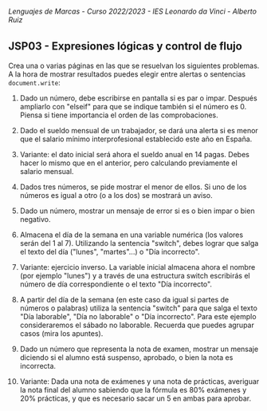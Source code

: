 ###### *Lenguajes de Marcas - Curso 2022/2023 - IES Leonardo da Vinci - Alberto Ruiz*

## JSP03 - Expresiones lógicas y control de flujo

Crea una o varias páginas en las que se resuelvan los siguientes problemas. A la hora de mostrar resultados puedes elegir entre alertas o sentencias `document.write`:

1. Dado un número, debe escribirse en pantalla si es par o impar. Después ampliarlo con "elseif" para que se indique también si el número es 0. Piensa si tiene importancia el orden de las comprobaciones.

2. Dado el sueldo mensual de un trabajador, se dará una alerta si es menor que el salario mínimo interprofesional establecido este año en España.

3. Variante: el dato inicial será ahora el sueldo anual en 14 pagas. Debes hacer lo mismo que en el anterior, pero calculando previamente el salario mensual.

4. Dados tres números, se pide mostrar el menor de ellos. Si uno de los números es igual a otro  (o a los dos) se mostrará un aviso.

5. Dado un número, mostrar un mensaje de error si es o bien impar o bien negativo. 

6. Almacena el día de la semana en una variable numérica (los valores serán del 1 al 7). Utilizando la sentencia "switch", debes lograr que salga el texto del día ("lunes", "martes"...) o "Día incorrecto".

7. Variante: ejercicio inverso. La variable inicial almacena ahora el nombre (por ejemplo "lunes") y a través de una estructura switch escribirás el número de día correspondiente o el texto "Día incorrecto".

8. A partir del día de la semana (en este caso da igual si partes de números o palabras) utiliza la sentencia "switch" para que salga el texto  "Día laborable", "Día no laborable" o "Día incorrecto". Para este ejemplo consideraremos el sábado no laborable. Recuerda que puedes agrupar casos (mira los apuntes).

9. Dado un número que representa la nota de examen, mostrar un mensaje diciendo si el alumno está suspenso, aprobado, o bien la nota es incorrecta.

10. Variante: Dada una nota de exámenes y una nota de prácticas, averiguar la nota final del alumno sabiendo que la fórmula es 80% exámenes y 20% prácticas, y que es necesario sacar un 5 en ambas para aprobar.
